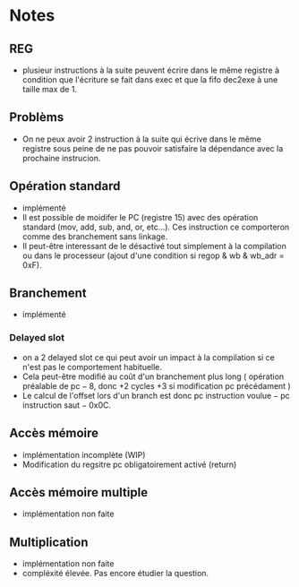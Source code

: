 # Notes

## REG

- plusieur instructions à la suite peuvent écrire dans le même registre à condition que l'écriture se fait dans exec et que la fifo dec2exe à une taille max de 1. 

## Problèms

 - On ne peux avoir 2 instruction à la suite qui écrive dans le même registre sous peine de ne pas pouvoir satisfaire la dépendance avec la prochaine instrucion.
 
## Opération standard

 - implémenté
 - Il est possible de moidifer le PC (registre 15) avec des opération standard (mov, add, sub, and, or, etc...). Ces instruction ce comporteron comme des branchement sans linkage.
 - Il peut-être interessant de le désactivé tout simplement à la compilation ou dans le processeur (ajout d'une condition si regop & wb & wb_adr = 0xF).

## Branchement

 - implémenté

### Delayed slot

 - on a 2 delayed slot ce qui peut avoir un impact à la compilation si ce n'est pas le comportement habituelle.
 - Cela peut-être modifié au coût d'un branchement plus long ( opération préalable de $\text{pc} - 8$, donc +2 cycles +3 si modification pc précédament )
 - Le calcul de l'offset lors d'un branch est donc $\text{pc instruction voulue} - \text{pc instruction saut} - \text{0x0C}$. 

## Accès mémoire

 - implémentation incomplète (WIP)
 - Modification du regsitre pc obligatoirement activé (return)
 
## Accès mémoire multiple

 - implémentation non faite

## Multiplication

 - implémentation non faite
 - compléxité élevée. Pas encore étudier la question.
 
